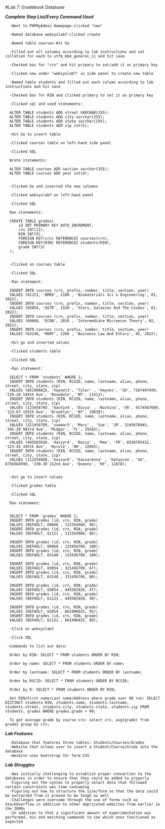 #Lab 7: Gradebook Database


***Complete Step List/Every Command Used***

      -Went to PHPMyAdmin Homepage-clicked "new"

      -Named database websyslab7-clicked create

      -Named table courses-Hit Go

      -Filled out all columns according to lab instructions and set collation for each to utf8_mb4_general_ci and hit save

      -Checked box for "crn" and hit primary to set/add it as primary key

      -Clicked new under "websyslab7" in side panel to create new table

      -Named table students and filled out each column according to lab instructions and hit save

      -Checked box for RIN and clicked primary to set it as primary key

      -Clicked sql and used statements:

      ALTER TABLE students ADD street VARCHAR(255);
      ALTER TABLE students ADD city varchar(255);
      ALTER TABLE students ADD state varchar(255);
      ALTER TABLE students ADD zip int(5);

      -Hit Go to insert table 

      -Clicked courses table on left-hand side panel

      -Clicked SQL

      Wrote statements:

      ALTER TABLE courses ADD section varchar(255);
      ALTER TABLE courses ADD year int(4);


      -Clicked Go and inserted the new columns

      -Clicked websyslab7 on left-hand panel

      -Clicked SQL

      Ran statements:

      CREATE TABLE grades(
          id INT PRIMARY KEY AUTO_INCREMENT,
          crn INT(11),
          RIN INT(9),
          FOREIGN KEY(crn) REFERENCES courses(crn),
          FOREIGN KEY(RIN) REFERENCES students(RIN),
          grade INT(3)
      );


      -Clicked on courses table 

      -Clicked SQL 

      -Ran statement:

      INSERT INTO courses (crn, prefix, number, title, section, year)
      VALUES (61121, 'BMED', 2100 , 'Biomaterials Sci & Engineering', 01, 2022);
      INSERT INTO courses (crn, prefix, number, title, section, year)
      VALUES (65054, 'ASTR', 1520 , 'Stars, Galaxies And The Cosmos', 01, 2022);
      INSERT INTO courses (crn, prefix, number, title, section, year)
      VALUES (60068, 'ECON', 2010 , 'Intermediate Microecon Theory', 02, 2022);
      INSERT INTO courses (crn, prefix, number, title, section, year)
      VALUES (63148, 'MGMT', 1260 , 'Business Law And Ethics', 02, 2022);

      -Hit go and inserted values 

      -Clicked students table

      -Clicked SQL 

      -Ran statement:

      SELECT * FROM `students` WHERE 1;
      INSERT INTO students (RIN, RCSID, name, lastname, alias, phone, street, city, state, zip)
      VALUES (661996025, 'haynet3', 'Tyler' , 'Haynes', 'SO', 7187497499, '229-20 144th Ave', 'Rosedale', 'NY', 11413);
      INSERT INTO students (RIN, RCSID, name, lastname, alias, phone, street, city, state, zip)
      VALUES (123456789, 'bachin4', 'Divya' , 'Bachina', 'SR', 9174567689, '123-67 155th Ave', 'Brooklyn', 'NY', 19830);
      INSERT INTO students (RIN, RCSID, name, lastname, alias, phone, street, city, state, zip)
      VALUES (321456789, 'suemar5', 'Mary' , 'Sue', 'JR', 3245678945, '345-20 983rd Ave', 'Midgar', 'FL', 19283);
      INSERT INTO students (RIN, RCSID, name, lastname, alias, phone, street, city, state, zip)
      VALUES (445583920, 'daisyr4', 'Daisy' , 'Mae', 'FR', 6538765432, '123-45 345th Ave', 'Hyrule', 'OH', 12093);
      INSERT INTO students (RIN, RCSID, name, lastname, alias, phone, street, city, state, zip)
      VALUES (112354968, 'kassar8', 'Kassarenna' , 'Katwaroo', 'SO', 8756584590, '230-30 152nd Ave', 'Queens', 'NY', 11678);


      -Hit go to insert values

      -Clicked grades table 

      -Clicked SQL

      Ran statement:
      
      
      SELECT * FROM `grades` WHERE 1;
      INSERT INTO grades (id, crn, RIN, grade)
      VALUES (DEFAULT, 60068 , 112354968, 98);
      INSERT INTO grades (id, crn, RIN, grade)
      VALUES (DEFAULT, 61121 , 112354968, 88);

      INSERT INTO grades (id, crn, RIN, grade)
      VALUES (DEFAULT, 60068 , 123456789, 100);
      INSERT INTO grades (id, crn, RIN, grade)
      VALUES (DEFAULT, 63148 , 123456789, 100);

      INSERT INTO grades (id, crn, RIN, grade)
      VALUES (DEFAULT, 65054 , 321456789, 67);
      INSERT INTO grades (id, crn, RIN, grade)
      VALUES (DEFAULT, 63148 , 321456789, 80);

      INSERT INTO grades (id, crn, RIN, grade)
      VALUES (DEFAULT, 65054 , 445583920, 47);
      INSERT INTO grades (id, crn, RIN, grade)
      VALUES (DEFAULT, 61121 , 445583920, 30);

      INSERT INTO grades (id, crn, RIN, grade)
      VALUES (DEFAULT, 65054 , 661996025, 95);
      INSERT INTO grades (id, crn, RIN, grade)
      VALUES (DEFAULT, 61121 , 661996025, 89);

      -Click on websyslab7

      -Click SQL
     
     -Commands to list out data:

      Order by RIN: SELECT * FROM students ORDER BY RIN;

      Order by name: SELECT * FROM students ORDER BY name;

      Order by lastname: SELECT * FROM students ORDER BY lastname;

      Order by RSCID: SELECT * FROM students ORDER BY RCSID;

      Order by R: SELECT * FROM students ORDER BY RIN;

      Get RIN/First name/Last name/Address where grade over 90 run: SELECT DISTINCT students.RIN, students.name, students.lastname, students.street, students.city, students.state, students.zip FROM students, grades WHERE grades.grade > 90;

      To get average grade by course crn: select crn, avg(grade) from grades group by crn;


***Lab Features***

      -Database that features three tables: Students/Courses/Grades
      -Website that allows user to insert a Student/Course/Grade into the database
      -Wesbite uses bootstrap for form CSS


***Lab Struggles***

      -Was initially challenging to establish proper connection to the databases in order to ensure that they could be added to properly
      -Figuring out the syntax to properly select data that followed certain constraints was time consuming
      -Figuring out how to structure the site/form so that the data could be extracted from it proved to be tough as well
      -Challenges were overcome through the use of forms such as StackOverflow in addition to other depricated websites from earlier in the 2000s
      -In addition to that a significant amount of experimentation was performed, mix and matching commands to see which ones functioned as expected

